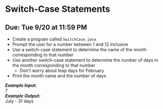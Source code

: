 # Switch-Case Statements

## Due: Tue 9/20 at 11:59 PM

- Create a program called `SwitchCase.java`
- Prompt the user for a number between 1 and 12 inclusive
- Use a switch-case statement to determine the name of the month corresponding to that number
- Use another switch-case statement to determine the number of days in the month corresponding to that number
  - Don't worry about leap days for February
- Print the month name and the number of days

***Example Input:***\
7\
***Example Output:***\
July - 31 days
